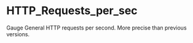 # HTTP_Requests_per_sec
Gauge General HTTP requests per second.  More precise than previous versions.
